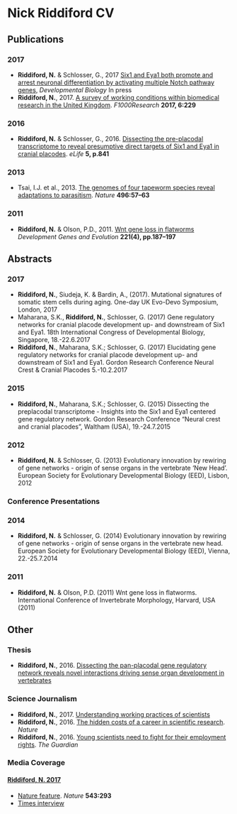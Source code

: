 # Nick Riddiford CV

## Publications

### 2017

* **Riddiford, N.** & Schlosser, G., 2017 [Six1 and Eya1 both promote and arrest neuronal differentiation by activating multiple Notch pathway   genes](PDF/2017_Dev_Biol_Riddiford.pdf), *Developmental Biology* In press
* **Riddiford, N.**, 2017. [A survey of working conditions within biomedical research in the United Kingdom](PDF/2017_F1000_Riddiford.pdf).  *F1000Research* **2017, 6:229**

### 2016
* **Riddiford, N.** & Schlosser, G., 2016. [Dissecting the pre-placodal transcriptome to reveal presumptive direct targets of Six1 and Eya1 in cranial placodes](PDF/2016_Elife_Riddiford.pdf). *eLife* **5, p.841**

### 2013
* Tsai, I.J. et al., 2013. [The genomes of four tapeworm species reveal adaptations to parasitism](PDF/2013_Tsai_et.al_Nature.pdf). *Nature* **496:57–63**

### 2011
* **Riddiford, N.** & Olson, P.D., 2011. [Wnt gene loss in flatworms](PDF/2011_Dev_Genes_Evol_Riddiford.pdf) *Development Genes and Evolution* **221(4), pp.187–197**


## Abstracts

### 2017
* **Riddiford, N.**, Siudeja, K. & Bardin, A., (2017). Mutational signatures of somatic stem cells during aging. One-day UK Evo-Devo Symposium, London, 2017
* Maharana, S.K., **Riddiford, N.**, Schlosser, G. (2017) Gene regulatory networks for cranial placode development up- and downstream of Six1 and Eya1. 18th International Congress of Developmental Biology, Singapore, 18.-22.6.2017
* **Riddiford, N.**, Maharana, S.K.; Schlosser, G. (2017) Elucidating gene regulatory networks for cranial placode development up- and downstream of Six1 and Eya1. Gordon Research Conference Neural Crest & Cranial Placodes 5.-10.2.2017

### 2015
* **Riddiford, N.**, Maharana, S.K.; Schlosser, G. (2015) Dissecting the preplacodal transcriptome - Insights into the Six1 and Eya1 centered gene regulatory network. Gordon Research Conference “Neural crest and cranial placodes”, Waltham (USA), 19.-24.7.2015

### 2012
* **Riddiford, N.** & Schlosser, G. (2013) Evolutionary innovation by rewiring of gene networks - origin of sense organs in the vertebrate ‘New Head’. European Society for Evolutionary Developmental Biology (EED), Lisbon, 2012

### Conference Presentations

### 2014
* **Riddiford, N.** & Schlosser, G. (2014) Evolutionary innovation by rewiring of gene networks - origin of sense organs in the vertebrate new head. European Society for Evolutionary Developmental Biology (EED), Vienna, 22.-25.7.2014

### 2011
* **Riddiford, N.** & Olson, P.D. (2011) Wnt gene loss in flatworms. International Conference of Invertebrate Morphology, Harvard, USA (2011)


## Other
### Thesis
* **Riddiford, N.**, 2016. [Dissecting the pan-placodal gene regulatory network reveals novel interactions driving sense organ development in vertebrates](PDF/2016_PhD_Riddiford.pdf)

### Science Journalism
* **Riddiford, N.**, 2017. [Understanding working practices of scientists](https://blog.f1000.com/2017/05/16/understanding-working-practices-of-scientists/)
* **Riddiford, N.**, 2016. [The hidden costs of a career in scientific research](http://blogs.nature.com/naturejobs/2016/11/28/the-hidden-costs-of-a-career-in-scientific-research/). *Nature*  
* **Riddiford, N.**, 2016. [Young scientists need to fight for their employment   rights](https://www.theguardian.com/higher-education-network/2016/mar/21/young-scientists-need-to-fight-for-their-employment-rights). *The Guardian*

### Media Coverage
#### [Riddiford, N. 2017](https://f1000research.com/articles/6-229/v3)
* [Nature feature](PDF/2017_Nature_survey_feature.pdf). *Nature* **543:293**
* [Times interview](https://www.timeshighereducation.com/news/uk-faces-biomedical-brain-drain-study-warns)
